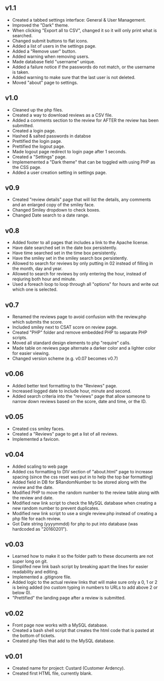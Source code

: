 v1.1
----

 - Created a tabbed settings interface: General & User Management.
 - Improved the "Dark" theme.
 - When clicking "Export all to CSV", changed it so it will only print what is searched.
 - Changed submit buttons to flat icons.
 - Added a list of users in the settings page.
 - Added a "Remove user" button.
 - Added warning when removing users.
 - Made database field "username" unique.
 - Added a failure notice if the passwords do not match, or the username is taken.
 - Added warning to make sure that the last user is not deleted.
 - Moved "about" page to settings.

v1.0
----
 
 - Cleaned up the php files.
 - Created a way to download reviews as a CSV file.
 - Added a comments section to the review for AFTER the review has been submitted.
 - Created a login page.
 - Hashed & salted passwords in databse
 - Prettified the login page.
 - Prettified the logout page.
 - Made logout page redirect to login page after 1 seconds.
 - Created a "Settings" page.
 - Implememented a "Dark theme" that can be toggled with using PHP as the CSS page.
 - Added a user creation setting in settings page.


v0.9
----

 - Created "review details" page that will list the details, any comments and an enlarged copy of the smiley face.
 - Changed Smiley dropdown to check boxes.
 - Changed Date search to a date range.

v0.8
----

 - Added footer to all pages that includes a link to the Apache license.
 - Have date searched set in the date box persistently.
 - Have time searched set in the time box persistently.
 - Have the smiley set in the smiley search box persistently.
 - Allowed to search for reviews by only putting in 02 instead of filling in the month, day and year.
 - Allowed to search for reviews by only entering the hour, instead of reqiuring both hour and minute.
 - Used a foreach loop to loop through all "options" for hours and write out which one is selected.

v0.7
-----

 - Renamed the reviews page to avoid confusion with the review.php which submits the score.
 - Included smiley next to CSAT score on review page.
 - Created "PHP" folder and remove embedded PHP to separate PHP scripts.
 - Moved all standard design elements to php "require" calls.
 - Made table on reviews page alternate a darker color and a lighter color for easier viewing.
 - Changed version scheme (e.g. v0.07 becomes v0.7)

v0.06
-----

 - Added better text formatting to the "Reviews" page.
 - Increased logged date to include hour, minute and second.
 - Added search criteria into the "reviews" page that allow someone to narrow down reviews based on the score, date and time, or the ID.

v0.05
-----

 - Created css smiley faces.
 - Created a "Reviews" page to get a list of all reviews.
 - Implemented a favicon.

v0.04
-----

 - Added scaling to web page
 - Added css formatting to DIV section of "about.html" page to increase spacing (since the css reset was put in to help the top bar formatting)
 - Added field in DB for $RandomNumber to be stored along with the review and the date.
 - Modified PHP to move the random number to the review table along with the review and date.
 - Modified new link script to check the MySQL database when creating a new random number to prevent duplicates.
 - Modified new link script to use a single review.php instead of creating a php file for each review.
 - Got Date string (yyyymmdd) for php to put into database (was hardcoded as "20160201").

v0.03
-----

 -  Learned how to make it so the folder path to these documents are not super long on git.
 -  Simplifed new link bash script by breaking apart the lines for easier readability and editing.
 -  Implemented a .gitignore file.
 -  Added logic to the actual review links that will make sure only a 0, 1 or 2 is being added (no custom typing in numbers to URLs to add above 2 or below 0).
 - "Prettified" the landing page after a review is submitted.

v0.02
-----

 - Front page now works with a MySQL database.
 - Created a bash shell script that creates the html code that is pasted at the bottom of tickets.
 - Created php files that add to the MySQL database.

v0.01
-----

 - Created name for project: Custard (Customer Ardency).
 - Created first HTML file, currently blank.
